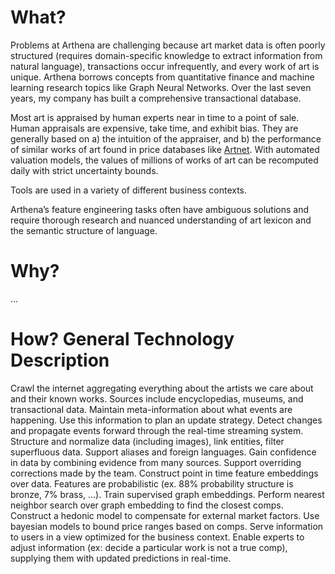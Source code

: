 
# What?

Problems at Arthena are challenging because art market data is often poorly structured (requires domain-specific knowledge to extract information from natural language), transactions occur infrequently, and every work of art is unique. Arthena borrows concepts from quantitative finance and machine learning research topics like Graph Neural Networks. Over the last seven years, my company has built a comprehensive transactional database.

Most art is appraised by human experts near in time to a point of sale. Human appraisals are expensive, take time, and exhibit bias. They are generally based on a) the intuition of the appraiser, and b) the performance of similar works of art found in price databases like [Artnet](https://www.artnet.com/price-database/). With automated valuation models, the values of millions of works of art can be recomputed daily with strict uncertainty bounds.

Tools are used in a variety of different business contexts.

Arthena’s feature engineering tasks often have ambiguous solutions and require thorough research and nuanced understanding of art lexicon and the semantic structure of language.

# Why?

...

# How? General Technology Description

Crawl the internet aggregating everything about the artists we care about and their known works. Sources include encyclopedias, museums, and transactional data.
Maintain meta-information about what events are happening. Use this information to plan an update strategy.
Detect changes and propagate events forward through the real-time streaming system.
Structure and normalize data (including images), link entities, filter superfluous data.
Support aliases and foreign languages.
Gain confidence in data by combining evidence from many sources.
Support overriding corrections made by the team.
Construct point in time feature embeddings over data.
Features are probabilistic (ex. 88% probability structure is bronze, 7% brass, ...).
Train supervised graph embeddings.
Perform nearest neighbor search over graph embedding to find the closest comps.
Construct a hedonic model to compensate for external market factors.
Use bayesian models to bound price ranges based on comps.
Serve information to users in a view optimized for the business context.
Enable experts to adjust information (ex: decide a particular work is not a true comp), supplying them with updated predictions in real-time.
